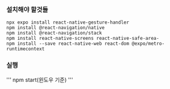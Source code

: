### 설치해야 할것들
  ```
npx expo install react-native-gesture-handler
npm install @react-navigation/native
npm install @react-navigation/stack
npm install react-native-screens react-native-safe-area-
npm install --save react-native-web react-dom @expo/metro-runtimecontext
  ```
### 실행
'''
npm start(윈도우 기준)
'''

